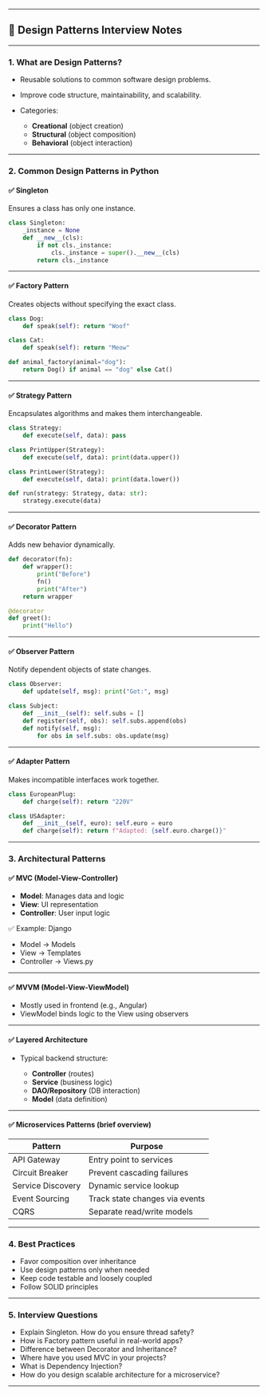 
---

## 🧠 Design Patterns Interview Notes

---

### 1. **What are Design Patterns?**

* Reusable solutions to common software design problems.
* Improve code structure, maintainability, and scalability.
* Categories:

  * **Creational** (object creation)
  * **Structural** (object composition)
  * **Behavioral** (object interaction)

---

### 2. **Common Design Patterns in Python**

#### ✅ Singleton

Ensures a class has only one instance.

```python
class Singleton:
    _instance = None
    def __new__(cls):
        if not cls._instance:
            cls._instance = super().__new__(cls)
        return cls._instance
```

---

#### ✅ Factory Pattern

Creates objects without specifying the exact class.

```python
class Dog:
    def speak(self): return "Woof"

class Cat:
    def speak(self): return "Meow"

def animal_factory(animal="dog"):
    return Dog() if animal == "dog" else Cat()
```

---

#### ✅ Strategy Pattern

Encapsulates algorithms and makes them interchangeable.

```python
class Strategy:
    def execute(self, data): pass

class PrintUpper(Strategy):
    def execute(self, data): print(data.upper())

class PrintLower(Strategy):
    def execute(self, data): print(data.lower())

def run(strategy: Strategy, data: str):
    strategy.execute(data)
```

---

#### ✅ Decorator Pattern

Adds new behavior dynamically.

```python
def decorator(fn):
    def wrapper():
        print("Before")
        fn()
        print("After")
    return wrapper

@decorator
def greet():
    print("Hello")
```

---

#### ✅ Observer Pattern

Notify dependent objects of state changes.

```python
class Observer:
    def update(self, msg): print("Got:", msg)

class Subject:
    def __init__(self): self.subs = []
    def register(self, obs): self.subs.append(obs)
    def notify(self, msg):
        for obs in self.subs: obs.update(msg)
```

---

#### ✅ Adapter Pattern

Makes incompatible interfaces work together.

```python
class EuropeanPlug:
    def charge(self): return "220V"

class USAdapter:
    def __init__(self, euro): self.euro = euro
    def charge(self): return f"Adapted: {self.euro.charge()}"
```

---

### 3. **Architectural Patterns**

#### ✅ MVC (Model-View-Controller)

* **Model**: Manages data and logic
* **View**: UI representation
* **Controller**: User input logic

✅ Example: Django

* Model → Models
* View → Templates
* Controller → Views.py

---

#### ✅ MVVM (Model-View-ViewModel)

* Mostly used in frontend (e.g., Angular)
* ViewModel binds logic to the View using observers

---

#### ✅ Layered Architecture

* Typical backend structure:

  * **Controller** (routes)
  * **Service** (business logic)
  * **DAO/Repository** (DB interaction)
  * **Model** (data definition)

---

#### ✅ Microservices Patterns (brief overview)

| Pattern           | Purpose                        |
| ----------------- | ------------------------------ |
| API Gateway       | Entry point to services        |
| Circuit Breaker   | Prevent cascading failures     |
| Service Discovery | Dynamic service lookup         |
| Event Sourcing    | Track state changes via events |
| CQRS              | Separate read/write models     |

---

### 4. **Best Practices**

* Favor composition over inheritance
* Use design patterns only when needed
* Keep code testable and loosely coupled
* Follow SOLID principles

---

### 5. **Interview Questions**

* Explain Singleton. How do you ensure thread safety?
* How is Factory pattern useful in real-world apps?
* Difference between Decorator and Inheritance?
* Where have you used MVC in your projects?
* What is Dependency Injection?
* How do you design scalable architecture for a microservice?

---
